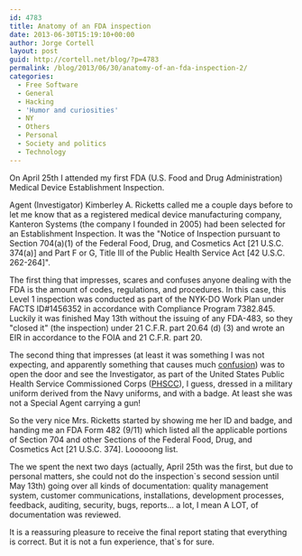 ```yaml
---
id: 4783
title: Anatomy of an FDA inspection
date: 2013-06-30T15:19:10+00:00
author: Jorge Cortell
layout: post
guid: http://cortell.net/blog/?p=4783
permalink: /blog/2013/06/30/anatomy-of-an-fda-inspection-2/
categories:
  - Free Software
  - General
  - Hacking
  - 'Humor and curiosities'
  - NY
  - Others
  - Personal
  - Society and politics
  - Technology
---
```

On April 25th I attended my first FDA (U.S. Food and Drug Administration) Medical Device Establishment Inspection. 

Agent (Investigator) Kimberley A. Ricketts called me a couple days before to let me know that as a registered medical device manufacturing company, Kanteron Systems (the company I founded in 2005) had been selected for an Establishment Inspection. It was the "Notice of Inspection pursuant to Section 704(a)(1) of the Federal Food, Drug, and Cosmetics Act [21 U.S.C. 374(a)] and Part F or G, Title III of the Public Health Service Act [42 U.S.C. 262-264]". 

The first thing that impresses, scares and confuses anyone dealing with the FDA is the amount of codes, regulations, and procedures. In this case, this Level 1 inspection was conducted as part of the NYK-DO Work Plan under FACTS ID#1456352 in accordance with Compliance Program 7382.845. Luckily it was finished May 13th without the issuing of any FDA-483, so they "closed it" (the inspection) under 21 C.F.R. part 20.64 (d) (3) and wrote an EIR in accordance to the FOIA and 21 C.F.R. part 20. 

The second thing that impresses (at least it was something I was not expecting, and apparently something that causes much <a title="http://boards.straightdope.com/sdmb/archive/index.php/t-380383.html" href="http://boards.straightdope.com/sdmb/archive/index.php/t-380383.html" target="_blank">confusion</a>) was to open the door and see the Investigator, as part of the United States Public Health Service Commissioned Corps (<a title="http://en.wikipedia.org/wiki/Uniformed_services_of_the_United_States#United_States_Department_of_Health_and_Human_Services_.28HHS.29" href="http://en.wikipedia.org/wiki/Uniformed_services_of_the_United_States#United_States_Department_of_Health_and_Human_Services_.28HHS.29" target="_blank">PHSCC</a>), I guess, dressed in a military uniform derived from the Navy uniforms, and with a badge. At least she was not a Special Agent carrying a gun!

So the very nice Mrs. Ricketts started by showing me her ID and badge, and handing me an FDA Form 482 (9/11) which listed all the applicable portions of Section 704 and other Sections of the Federal Food, Drug, and Cosmetics Act [21 U.S.C. 374]. Looooong list.

The we spent the next two days (actually, April 25th was the first, but due to personal matters, she could not do the inspection`s second session until May 13th) going over all kinds of documentation: quality management system, customer communications, installations, development processes, feedback, auditing, security, bugs, reports... a lot, I mean A LOT, of documentation was reviewed. 

It is a reassuring pleasure to receive the final report stating that everything is correct. But it is not a fun experience, that`s for sure.